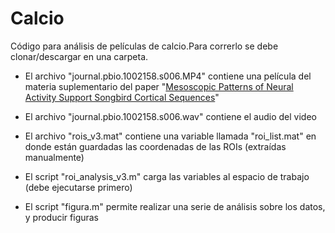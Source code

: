 # Calcio
Código para análisis de películas de calcio.Para correrlo se debe clonar/descargar en una carpeta.

* El archivo "journal.pbio.1002158.s006.MP4" contiene una película del materia suplementario del paper "[Mesoscopic Patterns of Neural Activity Support Songbird Cortical Sequences](https://doi.org/10.1371/journal.pbio.1002158)"

* El archivo "journal.pbio.1002158.s006.wav" contiene el audio del video

* El archivo "rois_v3.mat" contiene una variable llamada "roi_list.mat" en donde están guardadas las coordenadas de las ROIs (extraídas manualmente)

* El script "roi_analysis_v3.m" carga las variables al espacio de trabajo (debe ejecutarse primero)

* El script "figura.m" permite realizar una serie de análisis sobre los datos, y producir figuras
